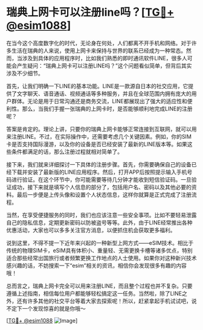 # 瑞典上网卡可以注册line吗？[[TG💪+ @esim1088](https://t.me/s/esim1088)]

在当今这个高度数字化的时代，无论身在何处，人们都离不开手机和网络。对于许多生活在瑞典的人来说，使用上网卡来保持与世界的联系已经成为一种常态。然而，当涉及到具体的应用程序时，比如我们熟悉的即时通讯软件LINE，很多人可能会产生疑问：“瑞典上网卡可以注册LINE吗？”这个问题看似简单，但背后其实涉及不少细节。

首先，让我们明确一下LINE的基本功能。LINE是一款源自日本的社交应用，它提供了文字聊天、语音通话、视频通话等多种服务，并且在全球范围内拥有庞大的用户群体。无论是用于日常沟通还是商务交流，LINE都展现出了强大的适应性和便利性。那么，当我们手握一张瑞典的上网卡时，是否能够顺利地完成LINE的注册呢？

答案是肯定的。理论上讲，只要你的瑞典上网卡能够正常连接到互联网，就可以用来注册LINE。不过，在实际操作中，还需要考虑几个关键因素。例如，你的SIM卡是否支持国际漫游，以及你的设备是否已经安装了最新的LINE版本等。如果这些条件都满足的话，那么注册过程就相对简单了。

接下来，我们就来详细探讨一下具体的注册步骤。首先，你需要确保自己的设备已经下载并安装了最新版的LINE应用程序。然后，打开APP后按照提示输入手机号码进行验证。在这个环节中，你可能需要等待几分钟才能收到短信验证码。一旦验证成功，接下来就是填写个人信息的部分了，包括用户名、密码以及其他必要的资料。最后一步便是上传头像和设置个人状态信息，这样你就算是正式完成了注册流程。

当然，在享受便捷服务的同时，我们也应该注意一些安全事项。比如不要轻易泄露自己的隐私信息，定期更新密码以防被盗号等等。此外，由于LINE经常推出各种优惠活动，大家也可以多多关注官方消息，以便抓住机会获取更多福利。

说到这里，不得不提一下近年来兴起的一种新型上网方式——eSIM技术。相比于传统的物理SIM卡，eSIM具有体积小、重量轻、无需更换卡槽等诸多优点，特别适合那些经常出国旅行或者频繁更换工作地点的人士使用。如果你对这种新兴技术感兴趣的话，不妨搜索一下“esim”相关的资讯，相信你会发现很多有趣的内容哦！

总而言之，瑞典上网卡完全可以用来注册LINE，而且整个过程也并不复杂。只要遵循上述指南，相信每位用户都能够轻松搞定这一任务。当然啦，除了LINE之外，还有许多其他的社交平台等着大家去探索呢！所以，赶紧拿起手机试试吧，说不定下一个发现惊喜的就是你哦～

[[TG💪+ @esim1088](https://t.me/s/esim1088) ![Image](https://i.postimg.cc/4NQfJmqS/Snipaste-2025-05-13-00-14-12.png)]